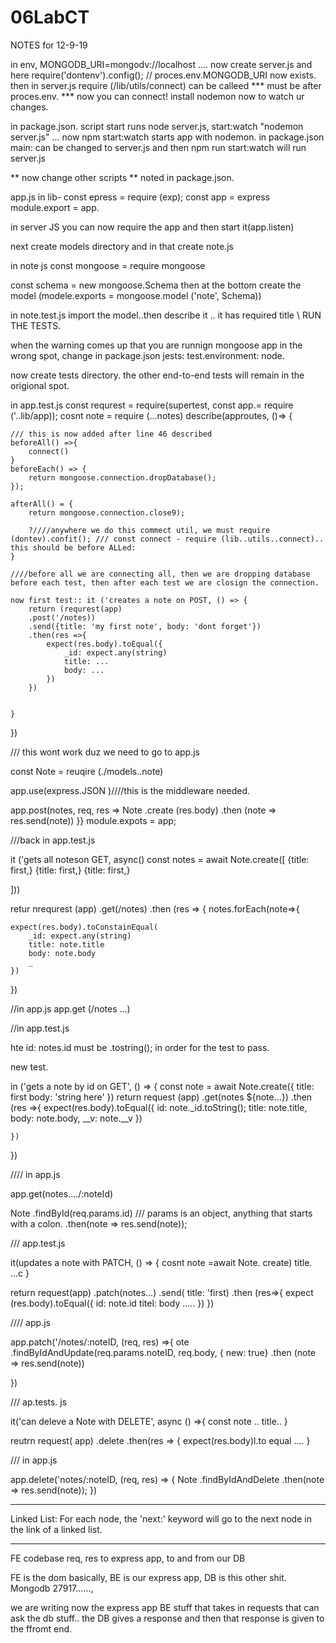# 06LabCT

NOTES for 12-9-19

in env, MONGODB_URI=mongodv://localhost ....
now create server.js and here require('dontenv').config(); 
// proces.env.MONGODB_URI now exists. 
then in server.js require (/lib/utils/connect) can be calleed *** must be after proces.env. 
*** now you can connect! install nodemon now to watch ur changes. 

in package.json. script start runs node server.js, start:watch "nodemon server.js" ... now npm start:watch starts app with nodemon. in package.json main: can be changed to server.js and then npm run start:watch will run server.js 

** now change other scripts ** noted in package.json. 

app.js in lib- const epress = require (exp); 
const app = express
module.export = app. 

in server JS you can now require the app and then start it(app.listen)

next create models directory and in that create note.js

in note js const mongoose = require mongoose

const schema = new mongoose.Schema
then at the bottom create the model (modele.exports = mongoose.model ('note', Schema))

in note.test.js import the model..then describe it .. it has required title \ RUN THE TESTS. 

when the warning comes up that you are runnign mongoose app in the wrong spot, change in package.json jests: test.environment: node. 

now create tests directory. the other end-to-end tests will remain in the origional spot. 

in app.test.js const requrest = require(supertest, 
const app.= require ('..lib/app));
cosnt note = require (...notes)
describe(approutes, ()=> {

    /// this is now added after line 46 described
    beforeAll() =>{
        connect()
    }
    beforeEach() => {
        return mongoose.connection.dropDatabase(); 
    }); 

    afterAll() = {
        return mongoose.connection.close9); 

        ?////anywhere we do this commect util, we must require (dontev).confit(); /// const connect - require (lib..utils..connect).. this should be before ALLed: 
    }

    ////before all we are connecting all, then we are dropping database before each test, then after each test we are closign the connection. 

    now first test:: it ('creates a note on POST, () => {
        return (requrest(app)
        .post('/notes))
        .send({title: 'my first note', body: 'dont forget'})
        .then(res =>{
            expect(res.body).toEqual({
                _id: expect.any(string)
                title: ...
                body: ...
            })
        })

        
    }
})

/// this wont work duz we need to go to app.js 


const Note = reuqire (./models..note)

app.use(express.JSON )////this is the middleware needed. 

app.post(notes, req, res =>
Note
    .create (res.body)
.then (note => res.send(note))
}}
module.expots = app; 

///back in app.test.js

it ('gets all noteson GET, async()
const notes = await Note.create([
    {title: first,} 
        {title: first,} 
    {title: first,} 

]))

retur nrequrest (app)
.get(/notes)
.then (res => {
    notes.forEach(note=>{

    expect(res.body).toConstainEqual(
        _id: expect.any(string)
        title: note.title
        body: note.body
        _
    })
})

//in app.js
app.get (/notes ...)

//in app.test.js

hte id: notes.id must be .tostring(); in order for the test to pass. 

new test. 

in ('gets a note by id on GET', () => {
    const note = await Note.create({
        title: first
        body: 'string here'
    })
    return request (app)
    .get(notes ${note...})
    .then (res =>{
        expect(res.body).toEqual({
            id: note._id.toString(); 
            title: note.title, 
            body: note.body, 
            __v: note.__v
        })

    })



})


//// in app.js 

app.get(notes..../:noteId)

Note
    .findById(req.params.id) /// params is an object, anything that starts with a colon. 
    .then(note => res.send(note)); 

/// app.test.js 

it(updates a note with PATCH, () => {
    cosnt note  =await Note. create)
    title. ...c
}

return request(app)
.patch(notes...)
.send( title: 'first)
.then (res=>{
    expect (res.body).toEqual({
        id: note.id 
        titel: 
        body .....
    })
})

//// app.js

app.patch('/notes/:noteID, (req, res) =>{
    ote
    .findByIdAndUpdate(req.params.noteID, req.body, 
    { new: true}
    .then (note => res.send(note))
    
})

/// ap.tests. js

it('can deleve a Note with DELETE', async () =>{
    const note ..
    title..
}

reutrn request( app) 
.delete
.then(res => {
    expect(res.body)l.to equal 
    ....
}

/// in app.js

app.delete('notes/:noteID, (req, res) => {
    Note
    .findByIdAndDelete
    .then(note => res.send(note));
})

__________________________________________________

Linked List: For each node, the 'next:' keyword will go to the next node in the link of a linked list. 

______

FE codebase req, res to express app, to and from our DB

FE is the dom basically, BE is our express app, DB is this other shit. Mongodb 27917......, 

we are writing now the express app BE stuff that takes in requests that can ask the db stuff.. the DB gives a response and then that response is given to the ffromt end. 